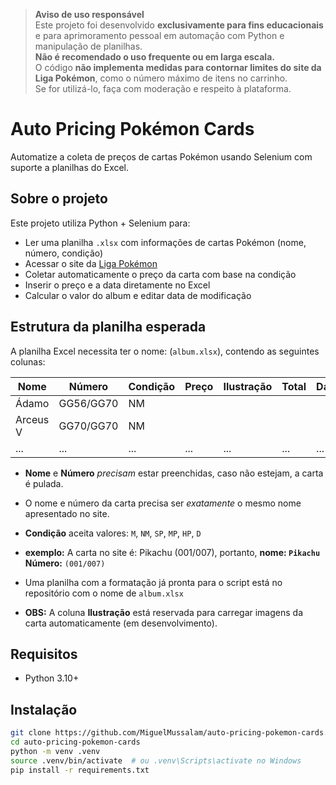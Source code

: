 > **Aviso de uso responsável**  
> Este projeto foi desenvolvido **exclusivamente para fins educacionais** e para aprimoramento pessoal em automação com Python e manipulação de planilhas.  
> **Não é recomendado o uso frequente ou em larga escala.**  
> O código **não implementa medidas para contornar limites do site da Liga Pokémon**, como o número máximo de itens no carrinho.  
> Se for utilizá-lo, faça com moderação e respeito à plataforma.

# Auto Pricing Pokémon Cards
Automatize a coleta de preços de cartas Pokémon usando Selenium com suporte a planilhas do Excel.

## Sobre o projeto

Este projeto utiliza Python + Selenium para:
- Ler uma planilha `.xlsx` com informações de cartas Pokémon (nome, número, condição)
- Acessar o site da [Liga Pokémon](https://www.ligapokemon.com.br)
- Coletar automaticamente o preço da carta com base na condição
- Inserir o preço e a data diretamente no Excel
- Calcular o valor do album e editar data de modificação

## Estrutura da planilha esperada

A planilha Excel necessita ter o nome: (`album.xlsx`), contendo as seguintes colunas:

| Nome      | Número     | Condição | Preço | Ilustração | Total | Data        |
|-----------|------------|----------|--------|-------------|--------|-------------|
| Ádamo     | GG56/GG70  | NM       |        |             |        |             |
| Arceus V  | GG70/GG70  | NM       |        |             |        |             |
| ...       | ...        | ...      | ...    |    ...      | ...    | ...         |

- **Nome** e **Número** _precisam_ estar preenchidas, caso não estejam, a carta é pulada.
- O nome e número da carta precisa ser _exatamente_ o mesmo nome apresentado no site.
- **Condição** aceita valores: `M`, `NM`, `SP`, `MP`, `HP`, `D`
- **exemplo:** A carta no site é: Pikachu (001/007), portanto, **nome: **`Pikachu` N**úmero:** `(001/007)`
- Uma planilha com a formatação já pronta para o script está no repositório com o nome de `album.xlsx`

- **OBS:** A coluna **Ilustração** está reservada para carregar imagens da carta automaticamente (em desenvolvimento).

## Requisitos

- Python 3.10+

## Instalação

```bash
git clone https://github.com/MiguelMussalam/auto-pricing-pokemon-cards.git
cd auto-pricing-pokemon-cards
python -m venv .venv
source .venv/bin/activate  # ou .venv\Scripts\activate no Windows
pip install -r requirements.txt
